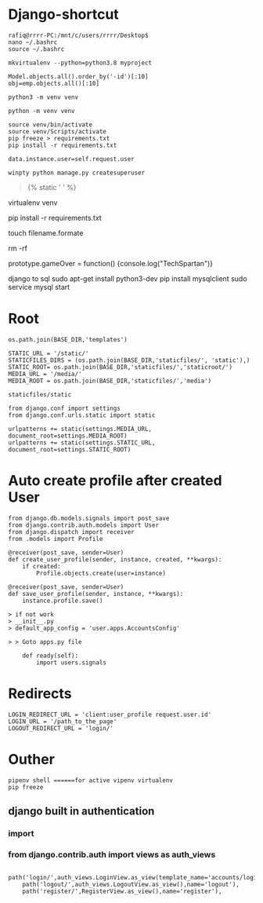 # Django-shortcut
 ```
rafiq@rrrr-PC:/mnt/c/users/rrrr/Desktop$
nano ~/.bashrc
source ~/.bashrc
```
```
mkvirtualenv --python=python3.8 myproject
```
```
Model.objects.all().order_by('-id')[:10]
obj=emp.objects.all()[:10]
```




```
python3 -m venv venv

python -m venv venv
```
```
source venv/bin/activate
source venv/Scripts/activate
pip freeze > requirements.txt
pip install -r requirements.txt
```
```
data.instance.user=self.request.user
```
```
winpty python manage.py createsuperuser
```

> {% static ' ' %}


virtualenv venv


pip install -r requirements.txt


touch filename.formate


rm <drname> -rf




prototype.gameOver = function() {console.log("TechSpartan")}




django to sql
sudo apt-get install python3-dev
pip install mysqlclient
sudo service mysql start


# Root
```
os.path.join(BASE_DIR,'templates')
```
```
STATIC_URL = '/static/'
STATICFILES_DIRS = (os.path.join(BASE_DIR,'staticfiles/', 'static'),)
STATIC_ROOT= os.path.join(BASE_DIR,'staticfiles/','staticroot/')
MEDIA_URL = '/media/'
MEDIA_ROOT = os.path.join(BASE_DIR,'staticfiles/','media')
```
```
staticfiles/static

from django.conf import settings
from django.conf.urls.static import static

urlpatterns += static(settings.MEDIA_URL, document_root=settings.MEDIA_ROOT)
urlpatterns += static(settings.STATIC_URL, document_root=settings.STATIC_ROOT)
```





# Auto create profile after created User
```
from django.db.models.signals import post_save
from django.contrib.auth.models import User
from django.dispatch import receiver
from .models import Profile

@receiver(post_save, sender=User)
def create_user_profile(sender, instance, created, **kwargs):
    if created:
        Profile.objects.create(user=instance)

@receiver(post_save, sender=User)
def save_user_profile(sender, instance, **kwargs):
    instance.profile.save()
```
```
> if not work
> __init__.py
> default_app_config = 'user.apps.AccountsConfig'
```

```
> > Goto apps.py file

    def ready(self):
        import users.signals
```


# Redirects
```
LOGIN_REDIRECT_URL = 'client:user_profile request.user.id'
LOGIN_URL = '/path_to_the_page'
LOGOUT_REDIRECT_URL = 'login/'
```
# Outher 
```
pipenv shell ======for active vipenv virtualenv
pip freeze
```
## django built in authentication
### import
### from django.contrib.auth import views as auth_views   
```
 path('login/',auth_views.LoginView.as_view(template_name='accounts/login.html'),name='login'),
    path('logout/',auth_views.LogoutView.as_view(),name='logout'), 
    path('register/',RegisterView.as_view(),name='register'),
```
